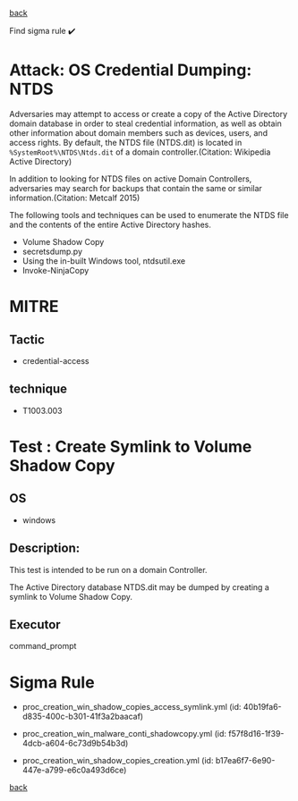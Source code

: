 
[back](../index.md)

Find sigma rule :heavy_check_mark: 

# Attack: OS Credential Dumping: NTDS 

Adversaries may attempt to access or create a copy of the Active Directory domain database in order to steal credential information, as well as obtain other information about domain members such as devices, users, and access rights. By default, the NTDS file (NTDS.dit) is located in <code>%SystemRoot%\NTDS\Ntds.dit</code> of a domain controller.(Citation: Wikipedia Active Directory)

In addition to looking for NTDS files on active Domain Controllers, adversaries may search for backups that contain the same or similar information.(Citation: Metcalf 2015)

The following tools and techniques can be used to enumerate the NTDS file and the contents of the entire Active Directory hashes.

* Volume Shadow Copy
* secretsdump.py
* Using the in-built Windows tool, ntdsutil.exe
* Invoke-NinjaCopy


# MITRE
## Tactic
  - credential-access


## technique
  - T1003.003


# Test : Create Symlink to Volume Shadow Copy
## OS
  - windows


## Description:
This test is intended to be run on a domain Controller.

The Active Directory database NTDS.dit may be dumped by creating a symlink to Volume Shadow Copy.


## Executor
command_prompt

# Sigma Rule
 - proc_creation_win_shadow_copies_access_symlink.yml (id: 40b19fa6-d835-400c-b301-41f3a2baacaf)

 - proc_creation_win_malware_conti_shadowcopy.yml (id: f57f8d16-1f39-4dcb-a604-6c73d9b54b3d)

 - proc_creation_win_shadow_copies_creation.yml (id: b17ea6f7-6e90-447e-a799-e6c0a493d6ce)



[back](../index.md)

